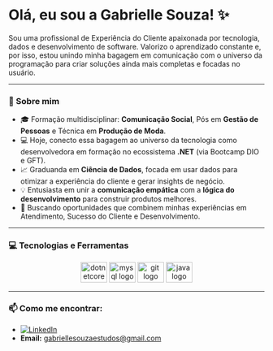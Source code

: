 # Olá, eu sou a Gabrielle Souza! ✨

Sou uma profissional de Experiência do Cliente apaixonada por tecnologia, dados e desenvolvimento de software. Valorizo o aprendizado constante e, por isso, estou unindo minha bagagem em comunicação com o universo da programação para criar soluções ainda mais completas e focadas no usuário.

---

### 💬 Sobre mim


* 🎓 Formação multidisciplinar: **Comunicação Social**, Pós em **Gestão de Pessoas** e Técnica em **Produção de Moda**.
* 💻 Hoje, conecto essa bagagem ao universo da tecnologia como desenvolvedora em formação no ecossistema **.NET** (via Bootcamp DIO e GFT).
* 📈 Graduanda em **Ciência de Dados**, focada em usar dados para otimizar a experiência do cliente e gerar insights de negócio.
* 💡 Entusiasta em unir a **comunicação empática** com a **lógica do desenvolvimento** para construir produtos melhores.
* 🚀 Buscando oportunidades que combinem minhas experiências em Atendimento, Sucesso do Cliente e Desenvolvimento.

---

### 💻 Tecnologias e Ferramentas

<div align="center">
  <a href="https://dotnet.microsoft.com/" target="_blank"><img src="https://cdn.jsdelivr.net/gh/devicons/devicon/icons/dotnetcore/dotnetcore-original.svg" height="40" width="52" alt="dotnetcore logo"  /></a>
  <a href="https://www.mysql.com/" target="_blank"><img src="https://cdn.jsdelivr.net/gh/devicons/devicon/icons/mysql/mysql-original.svg" height="40" width="52" alt="mysql logo"  /></a>
  <a href="https://git-scm.com/" target="_blank"><img src="https://cdn.jsdelivr.net/gh/devicons/devicon/icons/git/git-original.svg" height="40" width="52" alt="git logo"  /></a>
  <a href="https://dev.java/" target="_blank"><img src="https://cdn.jsdelivr.net/gh/devicons/devicon/icons/java/java-original.svg" height="40" width="52" alt="java logo"  /></a>
</div>


---

### 📫 Como me encontrar:

* [![LinkedIn](https://img.shields.io/badge/LinkedIn-0077B5?style=for-the-badge&logo=linkedin&logoColor=white)](https://www.linkedin.com/in/gabrielle-souza98/)
* **Email:** gabriellesouzaestudos@gmail.com
